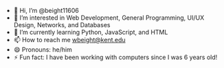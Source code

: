 - 👋 Hi, I’m @beight11606
- 👀 I’m interested in Web Development, General Programming, UI/UX Design, Networks, and Databases
- 🌱 I’m currently learning Python, JavaScript, and HTML
- 📫 How to reach me wbeight@kent.edu
- 😄 Pronouns: he/him
- ⚡ Fun fact: I have been working with computers since I was 6 years old!
